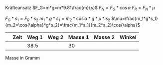 Kräfteansatz
$F_G=m*g=m*9.81\frac{m}{s}$
$F_N=F_G*\cos{\alpha}$
$F_R=F_N*\mu$

$F_G*s_1=F_R*s_2$
$m_1*g*s_1=m_2*\cos{\alpha}*g*\mu*s_2$
$\mu=\frac{m_1*g*s_1}{m_2*\cos{\alpha}*g*s_2}=\frac{m_1*s_1}{m_2*s_2}\cos{\alpha}$

|     | Zeit | Weg 1 | Weg 2 | Masse 1 | Masse 2 | Winkel |
| --- | ---- | ----- | ----- | ------- | ------- | ------ |
|     |      | 38.5  |       | 30       |         |        |

Masse in Gramm

